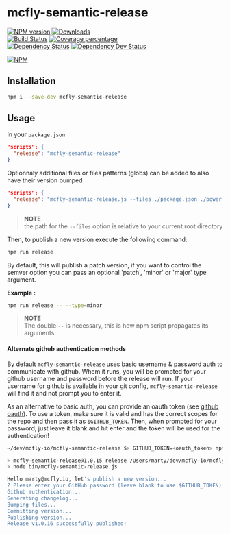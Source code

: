 # mcfly-semantic-release

[![NPM version][npm-image]][npm-url] [![Downloads][downloads-image]][downloads-url]   
[![Build Status][travis-image]][travis-url] [![Coverage percentage][coveralls-image]][coveralls-url]    
[![Dependency Status][daviddm-image]][daviddm-url] [![Dependency Dev Status][daviddm-dev-image]][daviddm-dev-url]    

[![NPM][npm-nodei-image]][npm-nodei-url]

## Installation
```bash
npm i --save-dev mcfly-semantic-release
```

## Usage
In your `package.json`
```json
"scripts": {
  "release": "mcfly-semantic-release"
}
```

Optionnaly additional files or files patterns (globs) can be added to also have their version bumped

```json
"scripts": {
  "release": "mcfly-semantic-release.js --files ./package.json ./bower.json ./config.xml ./projects/**/package.json"
}
```

> **NOTE**    
> the path for the `--files` option is relative to your current root directory

Then, to publish a new version execute the following command:

```bash
npm run release
```

By default, this will publish a patch version, if you want to control the semver option you can pass an optional 'patch', 'minor' or 'major' type argument.

**Example :**

```bash
npm run release -- --type=minor
```

> **NOTE**    
> The double `--` is necessary, this is how npm script propagates its arguments

#### Alternate github authentication methods

By default `mcfly-semantic-release` uses basic username & password auth to communicate with github. Whem it runs, you will be prompted for your github username and password before the release will run. If your username for github is available in your git config, `mcfly-semantic-release` will find it and not prompt you to enter it.

As an alternative to basic auth, you can provide an oauth token (see [github oauth](https://developer.github.com/v3/oauth/)). To use a token, make sure it is valid and has the correct scopes for the repo and then pass it as `$GITHUB_TOKEN`. Then, when prompted for your password, just leave it blank and hit enter and the token will be used for the authentication!
```sh
~/dev/mcfly-io/mcfly-semantic-release $> GITHUB_TOKEN=<oauth_token> npm run release

> mcfly-semantic-release@1.0.15 release /Users/marty/dev/mcfly-io/mcfly-semantic-release
> node bin/mcfly-semantic-release.js

Hello marty@mcfly.io, let's publish a new version...
? Please enter your GitHub password (leave blank to use $GITHUB_TOKEN)
Github authentication...
Generating changelog...
Bumping files...
Committing version...
Publishing version...
Release v1.0.16 successfully published!
```

[npm-image]: https://badge.fury.io/js/mcfly-semantic-release.svg
[npm-url]: https://npmjs.org/package/mcfly-semantic-release
[npm-nodei-image]: https://nodei.co/npm/mcfly-semantic-release.png?downloads=false&downloadRank=false&stars=false
[npm-nodei-url]: https://nodei.co/npm/mcfly-semantic-release
[downloads-image]: http://img.shields.io/npm/dm/mcfly-semantic-release.svg
[downloads-url]: http://badge.fury.io/js/mcfly-semantic-release
[travis-image]: https://travis-ci.org/mcfly-io/mcfly-semantic-release.svg?branch=master
[travis-url]: https://travis-ci.org/mcfly-io/mcfly-semantic-release
[daviddm-image]: https://david-dm.org/mcfly-io/mcfly-semantic-release.svg?theme=shields.io
[daviddm-url]: https://david-dm.org/mcfly-io/mcfly-semantic-release
[daviddm-dev-image]: https://david-dm.org/mcfly-io/mcfly-semantic-release/dev-status.svg?theme=shields.io
[daviddm-dev-url]: https://david-dm.org/mcfly-io/mcfly-semantic-release#info=devDependencies
[coveralls-image]: https://coveralls.io/repos/mcfly-io/mcfly-semantic-release/badge.svg
[coveralls-url]: https://coveralls.io/r/mcfly-io/mcfly-semantic-release
[gitter-image]: https://badges.gitter.im/Join%20Chat.svg
[gitter-url]: https://gitter.im/mcfly-io/mcfly-semantic-release?utm_source=badge&utm_medium=badge&utm_campaign=pr-badge&utm_content=badge


